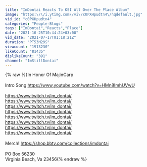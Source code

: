 ```yaml
---
title: "ImDontai Reacts To KSI All Over The Place Album"
image: "https:\/\/i.ytimg.com\/vi\/c0PXHpudtn4\/hqdefault.jpg"
vid_id: "c0PXHpudtn4"
categories: "People-Blogs"
tags: ["ImDontai","Reacts","Place"]
date: "2021-10-25T10:44:24+03:00"
vid_date: "2021-07-17T01:18:21Z"
duration: "PT53M29S"
viewcount: "1913230"
likeCount: "81435"
dislikeCount: "391"
channel: "ImStillDontai"
---
```

{% raw %}In Honor Of MajinCarp<br /><br />Intro Song <a rel="nofollow" target="blank" href="https://www.youtube.com/watch?v=HMn8ImhUVwU">https://www.youtube.com/watch?v=HMn8ImhUVwU</a><br /><br /><a rel="nofollow" target="blank" href="https://www.twitch.tv/im_dontai/">https://www.twitch.tv/im_dontai/</a><br /><a rel="nofollow" target="blank" href="https://www.twitch.tv/im_dontai/">https://www.twitch.tv/im_dontai/</a><br /><a rel="nofollow" target="blank" href="https://www.twitch.tv/im_dontai/">https://www.twitch.tv/im_dontai/</a><br /><a rel="nofollow" target="blank" href="https://www.twitch.tv/im_dontai/">https://www.twitch.tv/im_dontai/</a><br /><a rel="nofollow" target="blank" href="https://www.twitch.tv/im_dontai/">https://www.twitch.tv/im_dontai/</a><br /><a rel="nofollow" target="blank" href="https://www.twitch.tv/im_dontai/">https://www.twitch.tv/im_dontai/</a><br /><a rel="nofollow" target="blank" href="https://www.twitch.tv/im_dontai/">https://www.twitch.tv/im_dontai/</a><br /><a rel="nofollow" target="blank" href="https://www.twitch.tv/im_dontai/">https://www.twitch.tv/im_dontai/</a><br /><br />Merch! <a rel="nofollow" target="blank" href="https://shop.bbtv.com/collections/imdontai">https://shop.bbtv.com/collections/imdontai</a><br /><br />PO Box 56230<br />Virginia Beach, Va 23456{% endraw %}

